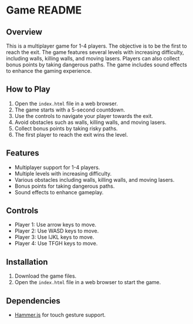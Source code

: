 # Game README

## Overview
This is a multiplayer game for 1-4 players. The objective is to be the first to reach the exit. The game features several levels with increasing difficulty, including walls, killing walls, and moving lasers. Players can also collect bonus points by taking dangerous paths. The game includes sound effects to enhance the gaming experience.

## How to Play
1. Open the `index.html` file in a web browser.
2. The game starts with a 5-second countdown.
3. Use the controls to navigate your player towards the exit.
4. Avoid obstacles such as walls, killing walls, and moving lasers.
5. Collect bonus points by taking risky paths.
6. The first player to reach the exit wins the level.

## Features
- Multiplayer support for 1-4 players.
- Multiple levels with increasing difficulty.
- Various obstacles including walls, killing walls, and moving lasers.
- Bonus points for taking dangerous paths.
- Sound effects to enhance gameplay.

## Controls
- Player 1: Use arrow keys to move.
- Player 2: Use WASD keys to move.
- Player 3: Use IJKL keys to move.
- Player 4: Use TFGH keys to move.

## Installation
1. Download the game files.
2. Open the `index.html` file in a web browser to start the game.

## Dependencies
- [Hammer.js](https://hammerjs.github.io/) for touch gesture support.
